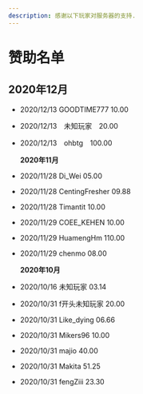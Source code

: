 ```yaml
---
description: 感谢以下玩家对服务器的支持.
---
```


# 赞助名单

## 2020年12月

* 2020/12/13 GOODTIME777 10.00
* 2020/12/13　未知玩家　20.00 
* 2020/12/13　ohbtg　100.00

  **2020年11月**

* 2020/11/28 Di\_Wei 05.00
* 2020/11/28 CentingFresher 09.88
* 2020/11/28 Timantit 10.00
* 2020/11/29 COEE\_KEHEN 10.00
* 2020/11/29 HuamengHm 110.00
* 2020/11/29 chenmo 08.00  

  **2020年10月**

* 2020/10/16 未知玩家 03.14
* 2020/10/31 f开头未知玩家 20.00
* 2020/10/31 Like\_dying 06.66
* 2020/10/31 Mikers96 10.00
* 2020/10/31 majio 40.00
* 2020/10/31 Makita 51.25
* 2020/10/31 fengZiii 23.30

